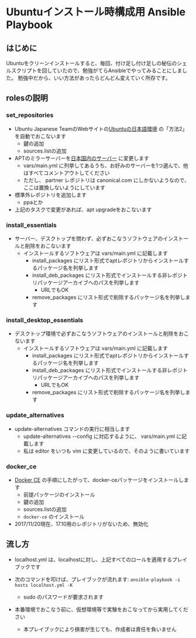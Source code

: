 # Ubuntuインストール時構成用 Ansible Playbook

## はじめに
Ubuntuをクリーンインストールすると、毎回、付け足し付け足しの秘伝のシェルスクリプトを回していたので、勉強がてらAnsibleでやってみることにしました。
勉強中だから、いい方法があったらどんどん変えていく所存です。

## rolesの説明
### set_repositories
- Ubuntu Japanese TeamのWebサイトの[Ubuntuの日本語環境](http://ubuntulinux.jp/japanese) の「方法2」を自動でおこないます
    - 鍵の追加
    - sources.listの追加
- APTのミラーサーバーを[日本国内のサーバー](https://www.ubuntulinux.jp/ubuntu/mirrors) に変更します
    - vars/main.yml に列挙してあるうち、お好みのサーバーを1つ選んで、他はすべてコメントアウトしてください
    - ただし、 partner レポジトリは canonical.com にしかないようなので、ここは置換しないようにしています
- 標準外レポジトリを追加します
    - ppaとか
- 上記のタスクで変更があれば、apt upgradeをおこないます

### install_essentials
- サーバー、デスクトップを問わず、必ずおこなうソフトウェアのインストールと削除をおこないます
    - インストールするソフトウェアは vars/main.yml に記載します
        - install_packages にリスト形式でaptレポジトリからインストールするパッケージ名を列挙します
        - install_deb_packages にリスト形式でインストールする非レポジトリパッケージアーカイブへのパスを列挙します
            - URLでもOK
        - remove_packages にリスト形式で削除するパッケージ名を列挙します

### install_desktop_essentials
- デスクトップ環境で必ずおこなうソフトウェアのインストールと削除をおこないます
    - インストールするソフトウェアは vars/main.yml に記載します
        - install_packages にリスト形式でaptレポジトリからインストールするパッケージ名を列挙します
        - install_deb_packages にリスト形式でインストールする非レポジトリパッケージアーカイブへのパスを列挙します
            - URLでもOK
        - remove_packages にリスト形式で削除するパッケージ名を列挙します

### update_alternatives
- update-alternatives コマンドの実行に相当します
    - update-alternatives --config <name> <path> に対応するように、 vars/main.yml に記載します
    - 私は editor をいつも vim に変更しているので、そのように書いています

### docker_ce
- [Docker CE](https://docs.docker.com/engine/installation/linux/ubuntu/#install-using-the-repository) の手順にしたがって、docker-ceパッケージをインストールします
  - 前提パッケージのインストール
  - 鍵の追加
  - sources.listの追加
  - `docker-ce` のインストール
- 2017/11/20現在、17.10用のレポジトリがないため、無効化

## 流し方
- localhost.yml は、localhostに対し、上記すべてのロールを適用するプレイブックです
- 次のコマンドを叩けば、プレイブックが流れます:
   ``` ansible-playbook -i hosts localhost.yml -K ```
    - sudo のパスワードが要求されます

- 本番環境でおこなう前に、仮想環境等で実験をおこなってから実用してください
    - 本プレイブックにより損害が生じても、作成者は責任を負いません
